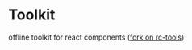 # Toolkit

offline toolkit for react components ([fork on rc-tools](http://github.com/react-component/rc-tools))